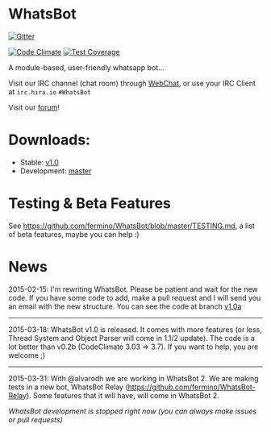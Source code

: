 WhatsBot
========

[![Gitter](https://badges.gitter.im/Join%20Chat.svg)](https://gitter.im/fermino/WhatsBot)

[![Code Climate](https://codeclimate.com/github/fermino/WhatsBot/badges/gpa.svg)](https://codeclimate.com/github/fermino/WhatsBot) [![Test Coverage](https://codeclimate.com/github/fermino/WhatsBot/badges/coverage.svg)](https://codeclimate.com/github/fermino/WhatsBot)

A module-based, user-friendly whatsapp bot...

Visit our IRC channel (chat room) through [WebChat](https://webchat.hira.io/?nick=UserWeb?#WhatsBot), or use your IRC Client at `irc.hira.io` `#WhatsBot`

Visit our [forum](http://forum.whatsbot.org)!

Downloads: 
===================

 * Stable: [v1.0](https://github.com/fermino/WhatsBot/releases/tag/v1.0)
 * Development: [master](https://github.com/fermino/WhatsBot/archive/master.zip)

Testing & Beta Features
=======================

See <https://github.com/fermino/WhatsBot/blob/master/TESTING.md>, a list of beta features, maybe you can help :)

News
====

2015-02-15: I'm rewriting WhatsBot. Please be patient and wait for the new code. If you have some code to add, make a pull request and I will send you an email with the new structure. 
You can see the code at branch [v1.0a](https://github.com/fermino/WhatsBot/tree/v1.0a)
***
2015-03-18: WhatsBot v1.0 is released. It comes with more features (or less, Thread System and Object Parser will come in 1.1/2 update). The code is a lot better than v0.2b (CodeClimate 3.03 => 3.7). If you want to help, you are welcome ;)
***
2015-03-31: With @alvarodh we are working in WhatsBot 2. We are making tests in a new bot, WhatsBot Relay (<https://github.com/fermino/WhatsBot-Relay>). Some features that it will have, will come in WhatsBot 2. 

*WhatsBot development is stopped right now (you can always make issues or pull requests)*
